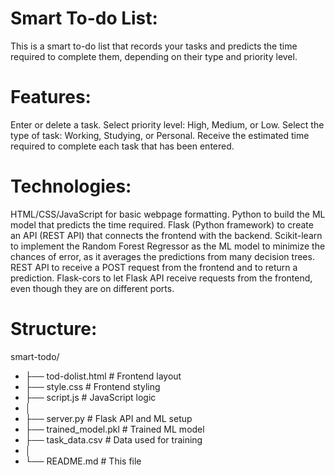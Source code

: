 # Smart To-do List:
This is a smart to-do list that records your tasks and predicts the time required to complete them, depending on their type and priority level. 


# Features:
Enter or delete a task.
Select priority level: High, Medium, or Low.
Select the type of task: Working, Studying, or Personal. 
Receive the estimated time required to complete each task that has been entered.


# Technologies:
HTML/CSS/JavaScript for basic webpage formatting.
Python to build the ML model that predicts the time required. 
Flask (Python framework) to create an API (REST API) that connects the frontend with the backend. 
Scikit-learn to implement the Random Forest Regressor as the ML model to minimize the chances of error, as it averages the predictions from many decision trees. 
REST API to receive a POST request from the frontend and to return a prediction. 
Flask-cors to let Flask API receive requests from the frontend, even though they are on different ports. 


# Structure:
smart-todo/
- ├── tod-dolist.html           # Frontend layout
- ├── style.css            # Frontend styling
- ├── script.js            # JavaScript logic 
- │
- ├── server.py            # Flask API and ML setup
- ├── trained_model.pkl            # Trained ML model
- ├── task_data.csv             # Data used for training
- │
- └── README.md            # This file





